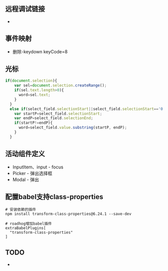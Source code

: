 ## 远程调试链接
* <script src="http://192.168.2.154:8090/target/target-script-min.js#anonymous"></script>

## 事件映射

* 删除-keydown keyCode=8


## 光标
``` javascript
if(document.selection){
    var sel=document.selection.createRange();
    if(sel.text.length>0){
      word=sel.text;
    }
  }
  else if(select_field.selectionStart||select_field.selectionStart=='0'){
    var startP=select_field.selectionStart;
    var endP=select_field.selectionEnd;
    if(startP!=endP){
      word=select_field.value.substring(startP, endP);
    }
  }
```

## 活动组件定义
* InputItem、input - focus
* Picker - 弹出选择框 
* Modal - 弹出

## 配置babel支持class-properties
``` shell
# 安装依赖的插件
npm install transform-class-properties@6.24.1 --save-dev

# roadhog增加babel插件
extraBabelPlugins[
  "transform-class-properties"
]

```
## TODO
* 
